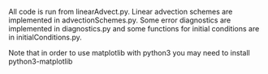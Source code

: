 All code is run from linearAdvect.py. Linear advection schemes are implemented in advectionSchemes.py. Some error diagnostics  are implemented in diagnostics.py  and some functions for initial conditions are in initialConditions.py.

Note that in order to use matplotlib with python3 you may need to install python3-matplotlib
